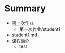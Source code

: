 # Summary

* [第一次作业](第一次作业/README.md)
   * 第一次作业/student1
* [student1.md](第二次作业/README.md)
* [课程简介](课程简介.md)
   * test

